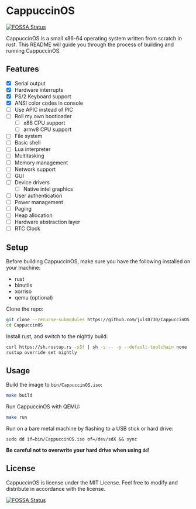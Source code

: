 # CappuccinOS
[![FOSSA Status](https://app.fossa.com/api/projects/git%2Bgithub.com%2Fjuls0730%2FCappuccinOS.svg?type=shield)](https://app.fossa.com/projects/git%2Bgithub.com%2Fjuls0730%2FCappuccinOS?ref=badge_shield)

CappuccinOS is a small x86-64 operating system written from scratch in rust. This README will guide you through the process of building and running CappuccinOS.

## Features
- [X] Serial output
- [X] Hardware interrupts
- [X] PS/2 Keyboard support
- [X] ANSI color codes in console
- [ ] Use APIC instead of PIC
- [ ] Roll my own bootloader
	- [ ] x86 CPU support
	- [ ] armv8 CPU support
- [ ] File system
- [ ] Basic shell
- [ ] Lua interpreter
- [ ] Multitasking
- [ ] Memory management
- [ ] Network support
- [ ] GUI
- [ ] Device drivers
	- [ ] Native intel graphics
- [ ] User authentication
- [ ] Power management
- [ ] Paging
- [ ] Heap allocation
- [ ] Hardware abstraction layer
- [ ] RTC Clock

## Setup
Before building CappuccinOS, make sure you have the following installed on your machine:

- rust
- binutils
- xorriso
- qemu (optional)

Clone the repo:
```BASH
git clone --recurse-submodules https://github.com/juls0730/CappuccinOS.git
cd CappuccinOS
```

Install rust, and switch to the nightly build:
```BASH
curl https://sh.rustup.rs -sSf | sh -s -- -y --default-toolchain none
rustup override set nightly
```

## Usage
Build the image to `bin/CappuccinOS.iso`:
```BASH
make build
```

Run CappuccinOS with QEMU:
```BASH
make run
```

Run on a bare metal machine by flashing to a USB stick or hard drive:
```
sudo dd if=bin/CappuccinOS.iso of=/dev/sdX && sync
```
**Be careful not to overwrite your hard drive when using `dd`!**

## License
CappuccinOS is license under the MIT License. Feel free to modify and distribute in accordance with the license.

[![FOSSA Status](https://app.fossa.com/api/projects/git%2Bgithub.com%2Fjuls0730%2FCappuccinOS.svg?type=large)](https://app.fossa.com/projects/git%2Bgithub.com%2Fjuls0730%2FCappuccinOS?ref=badge_large)